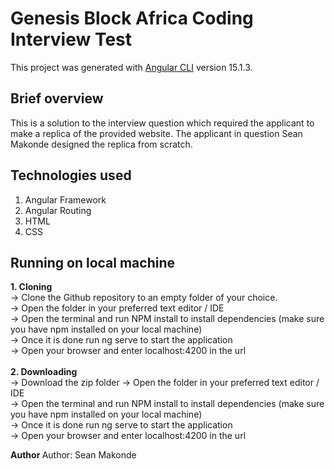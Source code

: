 # Genesis Block Africa Coding Interview Test

This project was generated with [Angular CLI](https://github.com/angular/angular-cli) version 15.1.3.

## Brief overview

This is a solution to the interview question which required the applicant to make a replica of the provided website. The applicant in question Sean Makonde designed the replica from scratch.

## Technologies used

1. Angular Framework
2. Angular Routing
3. HTML
4. CSS

## Running on local machine

<b>1. Cloning</b><br>
-> Clone the Github repository to an empty folder of your choice.<br>
-> Open the folder in your preferred text editor / IDE<br>
-> Open the terminal and run NPM install to install dependencies (make sure you have npm installed on your local machine)<br>
-> Once it is done run ng serve to start the application<br>
-> Open your browser and enter localhost:4200 in the url<br><br>
<b>2. Downloading</b><br>
-> Download the zip folder
-> Open the folder in your preferred text editor / IDE<br>
-> Open the terminal and run NPM install to install dependencies (make sure you have npm installed on your local machine)<br>
-> Once it is done run ng serve to start the application<br>
-> Open your browser and enter localhost:4200 in the url<br>

<b> Author </b>
Author: Sean Makonde
